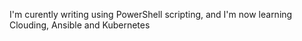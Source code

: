 I'm curently writing using PowerShell scripting, and I'm now learning Clouding, Ansible and Kubernetes
